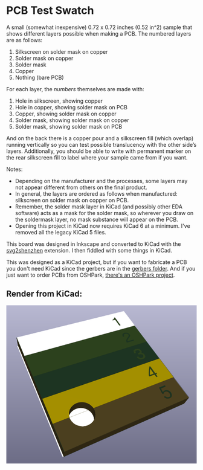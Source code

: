 PCB Test Swatch
===============

A small (somewhat inexpensive) 0.72 x 0.72 inches (0.52 in^2) sample that shows different layers possible when making a PCB. The numbered layers are as follows:

1. Silkscreen on solder mask on copper
2. Solder mask on copper
3. Solder mask
4. Copper
5. Nothing (bare PCB)

For each layer, the _numbers_ themselves are made with:

1. Hole in silkscreen, showing copper
2. Hole in copper, showing solder mask on PCB
3. Copper, showing solder mask on copper
4. Solder mask, showing solder mask on copper
5. Solder mask, showing solder mask on PCB

And on the back there is a copper pour and a silkscreen fill (which overlap) running vertically so you can test possible translucency with the other side’s layers. Additionally, you should be able to write with permanent marker on the rear silkscreen fill to label where your sample came from if you want.

Notes:

- Depending on the manufacturer and the processes, some layers may not appear different from others on the final product.
- In general, the layers are ordered as follows when manufactured: silkscreen on solder mask on copper on PCB.
- Remember, the solder mask layer in KiCad (and possibly other EDA software) acts as a mask for the solder mask, so wherever you draw on the soldermask layer, no mask substance will appear on the PCB.
- Opening this project in KiCad now requires KiCad 6 at a minimum. I've removed all the legacy KiCad 5 files.

This board was designed in Inkscape and converted to KiCad with the [svg2shenzhen](https://github.com/badgeek/svg2shenzhen) extension. I then fiddled with some things in KiCad.

This was designed as a KiCad project, but if you want to fabricate a PCB you don't need KiCad since the gerbers are in the [gerbers folder](gerbers/). And if you just want to order PCBs from OSHPark, [there's an OSHPark project](https://oshpark.com/shared_projects/FQnr9dzM).

## Render from KiCad:

![PCB Test Swatch 3D Render](images/pcb-test-swatch-3d_render-707.png)

